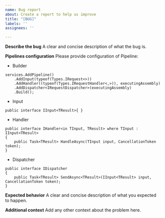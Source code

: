 ```yaml
---
name: Bug report
about: Create a report to help us improve
title: "[BUG]"
labels: ''
assignees: ''

---
```


**Describe the bug**
A clear and concise description of what the bug is.

**Pipelines configuration**
Please provide configuration of Pipeline:

- Builder
```
services.AddPipeline()
    .AddInput(typeof(Types.IRequest<>))
    .AddHandler((typeof(Types.IRequestHandler<,>)), executingAssembly)
    .AddDispatcher<IRequestDispatcher>(executingAssembly)
    .Build();
```
- Input
```
public interface IInput<TResult>{ } 
```
- Handler
```
public interface IHandler<in TInput, TResult> where TInput : IInput<TResult>
{
    public Task<TResult> HandleAsync(TInput input, CancellationToken token);
}
```
- Dispatcher
```
public interface IDispatcher
{
    public Task<TResult> SendAsync<TResult>(IInput<TResult> input, CancellationToken token);
}
```

**Expected behavior**
A clear and concise description of what you expected to happen.

**Additional context**
Add any other context about the problem here.
